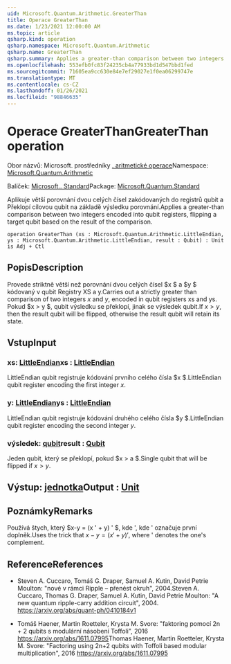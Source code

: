 ```yaml
---
uid: Microsoft.Quantum.Arithmetic.GreaterThan
title: Operace GreaterThan
ms.date: 1/23/2021 12:00:00 AM
ms.topic: article
qsharp.kind: operation
qsharp.namespace: Microsoft.Quantum.Arithmetic
qsharp.name: GreaterThan
qsharp.summary: Applies a greater-than comparison between two integers encoded into qubit registers, flipping a target qubit based on the result of the comparison.
ms.openlocfilehash: 553efb0fc83f24235cb4a77933bd1d547bbd1fed
ms.sourcegitcommit: 71605ea9cc630e84e7ef29027e1f0ea06299747e
ms.translationtype: MT
ms.contentlocale: cs-CZ
ms.lasthandoff: 01/26/2021
ms.locfileid: "98846635"
---
```

# <a name="greaterthan-operation"></a><span data-ttu-id="e8de3-102">Operace GreaterThan</span><span class="sxs-lookup"><span data-stu-id="e8de3-102">GreaterThan operation</span></span>

<span data-ttu-id="e8de3-103">Obor názvů: Microsoft. prostředníky [. aritmetické operace](xref:Microsoft.Quantum.Arithmetic)</span><span class="sxs-lookup"><span data-stu-id="e8de3-103">Namespace: [Microsoft.Quantum.Arithmetic](xref:Microsoft.Quantum.Arithmetic)</span></span>

<span data-ttu-id="e8de3-104">Balíček: [Microsoft.. Standard](https://nuget.org/packages/Microsoft.Quantum.Standard)</span><span class="sxs-lookup"><span data-stu-id="e8de3-104">Package: [Microsoft.Quantum.Standard](https://nuget.org/packages/Microsoft.Quantum.Standard)</span></span>


<span data-ttu-id="e8de3-105">Aplikuje větší porovnání dvou celých čísel zakódovaných do registrů qubit a Překlopí cílovou qubit na základě výsledku porovnání.</span><span class="sxs-lookup"><span data-stu-id="e8de3-105">Applies a greater-than comparison between two integers encoded into qubit registers, flipping a target qubit based on the result of the comparison.</span></span>

```qsharp
operation GreaterThan (xs : Microsoft.Quantum.Arithmetic.LittleEndian, ys : Microsoft.Quantum.Arithmetic.LittleEndian, result : Qubit) : Unit is Adj + Ctl
```


## <a name="description"></a><span data-ttu-id="e8de3-106">Popis</span><span class="sxs-lookup"><span data-stu-id="e8de3-106">Description</span></span>

<span data-ttu-id="e8de3-107">Provede striktně větší než porovnání dvou celých čísel $x $ a $y $ kódovaný v qubit Registry XS a y.</span><span class="sxs-lookup"><span data-stu-id="e8de3-107">Carries out a strictly greater than comparison of two integers $x$ and $y$, encoded in qubit registers xs and ys.</span></span> <span data-ttu-id="e8de3-108">Pokud $x > y $, qubit výsledku se překlopí, jinak se výsledek qubit.</span><span class="sxs-lookup"><span data-stu-id="e8de3-108">If $x > y$, then the result qubit will be flipped, otherwise the result qubit will retain its state.</span></span>

## <a name="input"></a><span data-ttu-id="e8de3-109">Vstup</span><span class="sxs-lookup"><span data-stu-id="e8de3-109">Input</span></span>

### <a name="xs--littleendian"></a><span data-ttu-id="e8de3-110">xs: [LittleEndian](xref:Microsoft.Quantum.Arithmetic.LittleEndian)</span><span class="sxs-lookup"><span data-stu-id="e8de3-110">xs : [LittleEndian](xref:Microsoft.Quantum.Arithmetic.LittleEndian)</span></span>

<span data-ttu-id="e8de3-111">LittleEndian qubit registruje kódování prvního celého čísla $x $.</span><span class="sxs-lookup"><span data-stu-id="e8de3-111">LittleEndian qubit register encoding the first integer $x$.</span></span>


### <a name="ys--littleendian"></a><span data-ttu-id="e8de3-112">y: [LittleEndian](xref:Microsoft.Quantum.Arithmetic.LittleEndian)</span><span class="sxs-lookup"><span data-stu-id="e8de3-112">ys : [LittleEndian](xref:Microsoft.Quantum.Arithmetic.LittleEndian)</span></span>

<span data-ttu-id="e8de3-113">LittleEndian qubit registruje kódování druhého celého čísla $y $.</span><span class="sxs-lookup"><span data-stu-id="e8de3-113">LittleEndian qubit register encoding the second integer $y$.</span></span>


### <a name="result--qubit"></a><span data-ttu-id="e8de3-114">výsledek: [qubit](xref:microsoft.quantum.lang-ref.qubit)</span><span class="sxs-lookup"><span data-stu-id="e8de3-114">result : [Qubit](xref:microsoft.quantum.lang-ref.qubit)</span></span>

<span data-ttu-id="e8de3-115">Jeden qubit, který se překlopí, pokud $x > a $.</span><span class="sxs-lookup"><span data-stu-id="e8de3-115">Single qubit that will be flipped if $x > y$.</span></span>



## <a name="output--unit"></a><span data-ttu-id="e8de3-116">Výstup: [jednotka](xref:microsoft.quantum.lang-ref.unit)</span><span class="sxs-lookup"><span data-stu-id="e8de3-116">Output : [Unit](xref:microsoft.quantum.lang-ref.unit)</span></span>



## <a name="remarks"></a><span data-ttu-id="e8de3-117">Poznámky</span><span class="sxs-lookup"><span data-stu-id="e8de3-117">Remarks</span></span>

<span data-ttu-id="e8de3-118">Používá štych, který $x-y = (x ' + y) ' $, kde ', kde ' označuje první doplněk.</span><span class="sxs-lookup"><span data-stu-id="e8de3-118">Uses the trick that $x - y = (x'+y)'$, where ' denotes the one's complement.</span></span>

## <a name="references"></a><span data-ttu-id="e8de3-119">Reference</span><span class="sxs-lookup"><span data-stu-id="e8de3-119">References</span></span>

- <span data-ttu-id="e8de3-120">Steven A. Cuccaro, Tomáš G. Draper, Samuel A. Kutin, David Petrie Moulton: "nové v rámci Ripple – přenést okruh", 2004.</span><span class="sxs-lookup"><span data-stu-id="e8de3-120">Steven A. Cuccaro, Thomas G. Draper, Samuel A. Kutin, David Petrie Moulton: "A new quantum ripple-carry addition circuit", 2004.</span></span>
  https://arxiv.org/abs/quant-ph/0410184v1

- <span data-ttu-id="e8de3-121">Tomáš Haener, Martin Roetteler, Krysta M. Svore: "faktoring pomocí 2n + 2 qubits s modulární násobení Toffoli", 2016 https://arxiv.org/abs/1611.07995</span><span class="sxs-lookup"><span data-stu-id="e8de3-121">Thomas Haener, Martin Roetteler, Krysta M. Svore: "Factoring using 2n+2 qubits with Toffoli based modular multiplication", 2016 https://arxiv.org/abs/1611.07995</span></span>